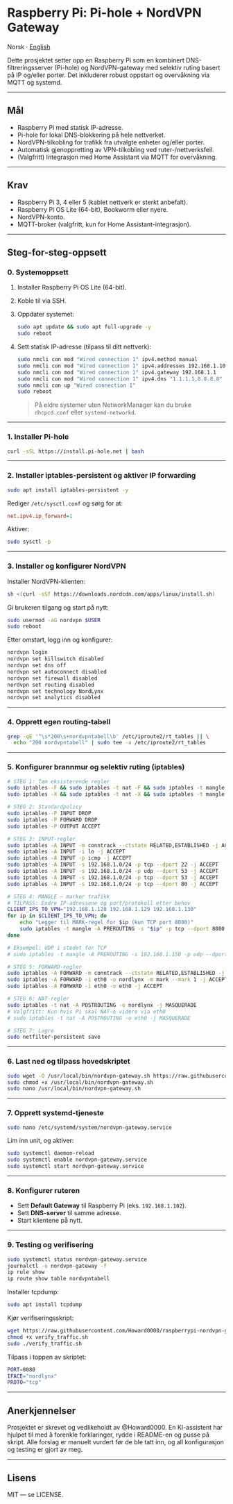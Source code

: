 # Raspberry Pi: Pi-hole + NordVPN Gateway

Norsk · [English](README.en.md)

Dette prosjektet setter opp en Raspberry Pi som en kombinert DNS-filtreringsserver (Pi-hole) og NordVPN-gateway med selektiv ruting basert på IP og/eller porter. Det inkluderer robust oppstart og overvåkning via MQTT og systemd.

---

## Mål

* Raspberry Pi med statisk IP-adresse.
* Pi-hole for lokal DNS-blokkering på hele nettverket.
* NordVPN-tilkobling for trafikk fra utvalgte enheter og/eller porter.
* Automatisk gjenoppretting av VPN-tilkobling ved ruter-/nettverksfeil.
* (Valgfritt) Integrasjon med Home Assistant via MQTT for overvåkning.

---

## Krav

* Raspberry Pi 3, 4 eller 5 (kablet nettverk er sterkt anbefalt).
* Raspberry Pi OS Lite (64-bit), Bookworm eller nyere.
* NordVPN-konto.
* MQTT-broker (valgfritt, kun for Home Assistant-integrasjon).

---

## Steg-for-steg-oppsett

### 0. Systemoppsett

1. Installer Raspberry Pi OS Lite (64-bit).
2. Koble til via SSH.
3. Oppdater systemet:

   ```bash
   sudo apt update && sudo apt full-upgrade -y
   sudo reboot
   ```
4. Sett statisk IP-adresse (tilpass til ditt nettverk):

   ```bash
   sudo nmcli con mod "Wired connection 1" ipv4.method manual
   sudo nmcli con mod "Wired connection 1" ipv4.addresses 192.168.1.102/24
   sudo nmcli con mod "Wired connection 1" ipv4.gateway 192.168.1.1
   sudo nmcli con mod "Wired connection 1" ipv4.dns "1.1.1.1,8.8.8.8"
   sudo nmcli con up "Wired connection 1"
   sudo reboot
   ```

   > På eldre systemer uten NetworkManager kan du bruke `dhcpcd.conf` eller `systemd-networkd`.

---

### 1. Installer Pi-hole

```bash
curl -sSL https://install.pi-hole.net | bash
```

---

### 2. Installer iptables-persistent og aktiver IP forwarding

```bash
sudo apt install iptables-persistent -y
```

Rediger `/etc/sysctl.conf` og sørg for at:

```ini
net.ipv4.ip_forward=1
```

Aktiver:

```bash
sudo sysctl -p
```

---

### 3. Installer og konfigurer NordVPN

Installer NordVPN-klienten:

```bash
sh <(curl -sSf https://downloads.nordcdn.com/apps/linux/install.sh)
```

Gi brukeren tilgang og start på nytt:

```bash
sudo usermod -aG nordvpn $USER
sudo reboot
```

Etter omstart, logg inn og konfigurer:

```bash
nordvpn login
nordvpn set killswitch disabled
nordvpn set dns off
nordvpn set autoconnect disabled
nordvpn set firewall disabled
nordvpn set routing disabled
nordvpn set technology NordLynx
nordvpn set analytics disabled
```

---

### 4. Opprett egen routing-tabell

```bash
grep -qE '^\s*200\s+nordvpntabell\b' /etc/iproute2/rt_tables || \
  echo "200 nordvpntabell" | sudo tee -a /etc/iproute2/rt_tables
```

---

### 5. Konfigurer brannmur og selektiv ruting (iptables)

```bash
# STEG 1: Tøm eksisterende regler
sudo iptables -F && sudo iptables -t nat -F && sudo iptables -t mangle -F
sudo iptables -X && sudo iptables -t nat -X && sudo iptables -t mangle -X

# STEG 2: Standardpolicy
sudo iptables -P INPUT DROP
sudo iptables -P FORWARD DROP
sudo iptables -P OUTPUT ACCEPT

# STEG 3: INPUT-regler
sudo iptables -A INPUT -m conntrack --ctstate RELATED,ESTABLISHED -j ACCEPT
sudo iptables -A INPUT -i lo -j ACCEPT
sudo iptables -A INPUT -p icmp -j ACCEPT
sudo iptables -A INPUT -s 192.168.1.0/24 -p tcp --dport 22 -j ACCEPT   # SSH
sudo iptables -A INPUT -s 192.168.1.0/24 -p udp --dport 53 -j ACCEPT   # DNS
sudo iptables -A INPUT -s 192.168.1.0/24 -p tcp --dport 53 -j ACCEPT   # DNS
sudo iptables -A INPUT -s 192.168.1.0/24 -p tcp --dport 80 -j ACCEPT   # Pi-hole Web

# STEG 4: MANGLE – marker trafikk
# TILPASS: Endre IP-adressene og port/protokoll etter behov
CLIENT_IPS_TO_VPN="192.168.1.128 192.168.1.129 192.168.1.130"
for ip in $CLIENT_IPS_TO_VPN; do
    echo "Legger til MARK-regel for $ip (kun TCP port 8080)"
    sudo iptables -t mangle -A PREROUTING -s "$ip" -p tcp --dport 8080 -j MARK --set-mark 1
done

# Eksempel: UDP i stedet for TCP
# sudo iptables -t mangle -A PREROUTING -s 192.168.1.150 -p udp --dport 51820 -j MARK --set-mark 1

# STEG 5: FORWARD-regler
sudo iptables -A FORWARD -m conntrack --ctstate RELATED,ESTABLISHED -j ACCEPT
sudo iptables -A FORWARD -i eth0 -o nordlynx -m mark --mark 1 -j ACCEPT
sudo iptables -A FORWARD -i eth0 -o eth0 -j ACCEPT

# STEG 6: NAT-regler
sudo iptables -t nat -A POSTROUTING -o nordlynx -j MASQUERADE
# Valgfritt: Kun hvis Pi skal NAT-e videre via eth0
# sudo iptables -t nat -A POSTROUTING -o eth0 -j MASQUERADE

# STEG 7: Lagre
sudo netfilter-persistent save
```

---

### 6. Last ned og tilpass hovedskriptet

```bash
sudo wget -O /usr/local/bin/nordvpn-gateway.sh https://raw.githubusercontent.com/Howard0000/raspberrypi-nordvpn-gateway/main/nordvpn-gateway.sh
sudo chmod +x /usr/local/bin/nordvpn-gateway.sh
sudo nano /usr/local/bin/nordvpn-gateway.sh
```

---

### 7. Opprett systemd-tjeneste

```bash
sudo nano /etc/systemd/system/nordvpn-gateway.service
```

Lim inn unit, og aktiver:

```bash
sudo systemctl daemon-reload
sudo systemctl enable nordvpn-gateway.service
sudo systemctl start nordvpn-gateway.service
```

---

### 8. Konfigurer ruteren

* Sett **Default Gateway** til Raspberry Pi (eks. `192.168.1.102`).
* Sett **DNS-server** til samme adresse.
* Start klientene på nytt.

---

### 9. Testing og verifisering

```bash
sudo systemctl status nordvpn-gateway.service
journalctl -u nordvpn-gateway -f
ip rule show
ip route show table nordvpntabell
```

Installer tcpdump:

```bash
sudo apt install tcpdump
```

Kjør verifiseringsskript:

```bash
wget https://raw.githubusercontent.com/Howard0000/raspberrypi-nordvpn-gateway/main/verify_traffic.sh
chmod +x verify_traffic.sh
sudo ./verify_traffic.sh
```

Tilpass i toppen av skriptet:

```bash
PORT=8080
IFACE="nordlynx"
PROTO="tcp"
```

---

## Anerkjennelser

Prosjektet er skrevet og vedlikeholdt av @Howard0000. En KI-assistent har hjulpet til med å forenkle forklaringer, rydde i README-en og pusse på skript. Alle forslag er manuelt vurdert før de ble tatt inn, og all konfigurasjon og testing er gjort av meg.

---

## Lisens

MIT — se LICENSE.

